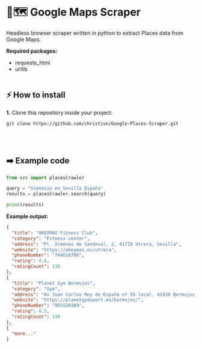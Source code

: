# 🤖🗺️ Google Maps Scraper

Headless browser scraper written in python to extract Places data from Google Maps.

**Required packages:**
- requests_html
- urllib
<br><br>

## ⚡ How to install
**1.** Clone this repository inside your project:

``git clone https://github.com/christivn/Google-Places-Scraper.git``

<br><br>

## ➡️ Example code
``` python
from src import placesCrawler

query = "Gimnasio en Sevilla España"
results = placesCrawler.search(query)

print(results)
```

**Example output:**
``` json
{
  "title": "OKEYMAS Fitness Club",
  "category": "Fitness center",
  "address": "Pl. Ximénez de Sandoval, 2, 41710 Utrera, Sevilla", 
  "website": "https://okeymas.es/utrera",
  "phoneNumber": "744618706",
  "rating": 4.6,
  "ratingCount": 130
},
{
  "title": "Planet Gym Bormujos", 
  "category": "Gym", 
  "address": "Av Juan Carlos Rey de España nº 55 local, 41930 Bormujos, Sevilla", 
  "website": "https://planetgymsport.es/bormujos/", 
  "phoneNumber": "955528389", 
  "rating": 4.5, 
  "ratingCount": 149
},
{
  "more..."
}
```
